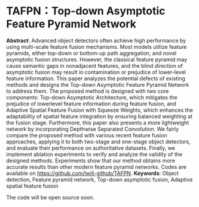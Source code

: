 # TAFPN：Top-down Asymptotic Feature Pyramid Network

**Abstract**: Advanced object detectors often achieve high performance by using multi-scale feature fusion mechanisms. Most models utilize feature pyramids, either top-down or bottom-up path aggregation, and novel asymptotic fusion structures. However, the classical feature pyramid may cause semantic gaps in nonadjacent features, and the blind direction of asymptotic fusion may result in contamination or prejudice of lower-level feature information. This paper analyzes the potential defects of existing methods and designs the Top-down Asymptotic Feature Pyramid Network to address them. The proposed method is designed with two core components: Top-down Asymptotic Architecture, which mitigates the prejudice of lowerlevel feature information during feature fusion, and Adaptive Spatial Feature Fusion with Squeeze Weights, which enhances the adaptability of spatial feature integration by ensuring balanced weighting at the fusion stage. Furthermore, this paper also presents a more lightweight network by incorporating Depthwise Separated Convolution. We fairly compare the proposed method with various recent feature fusion approaches, applying it to both two-stage and one-stage object detectors, and evaluate their performance on authoritative datasets. Finally, we implement ablation experiments to verify and analyze the validity of the designed methods. Experiments show that our method obtains more accurate results than other modern feature pyramid networks. Codes are available on https://github.com/Iwill-github/TAFPN.
**Keywords**: Object detection, Feature pyramid network, Top-down asymptotic fusion, Adaptive spatial feature fusion

The code will be open source soon.
